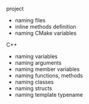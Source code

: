 project
- naming files
- inline methods definition
- naming CMake variables

C++
- naming variables
- naming arguments
- naming member variables
- naming functions, methods
- naming classes
- naming structs
- naming template typename